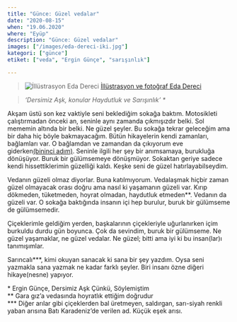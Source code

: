 ```yaml
---
title: "Günce: Güzel vedalar"
date: "2020-08-15"
when: "19.06.2020"
where: "Eyüp"
description: "Günce: Güzel vedalar"
images: ["/images/eda-dereci-iki.jpg"]
kategori: ["günce"]
etiket: ["veda", "Ergin Günçe", "sarışınlık"]

---
```


>![İllüstrasyon Eda Dereci](/images/eda-dereci-sokak.jpg) [İllüstrasyon ve fotoğraf Eda Dereci](https://www.instagram.com/p/CCiq7cCAtO7)

>*‘Dersimiz Aşk, konular Haydutluk ve Sarışınlık’  \**

Akşam üstü son kez vaktiyle seni beklediğim sokağa baktım. Motosikleti çalıştırmadan önceki an, seninle aynı zamanda çıkmışızdır belki. Sol mememin altında bir belki. Ne güzel şeyler. Bu sokağa tekrar geleceğim ama bir daha hiç böyle bakmayacağım. Bütün hikayelerin kendi zamanları, bağlamları var. O bağlamdan ve zamandan da çıkıyorum eve giderken[(bininci adım)](https://www.youtube.com/watch?v=Z1dIRjazpBw). Seninle ilgili her şey bir anımsamaya, burukluğa dönüşüyor. Buruk bir gülümsemeye dönüşmüyor. Sokaktan geriye sadece kendi hissettiklerimin güzelliği kaldı. Keşke seni de güzel hatırlayabilseydim. 

<!--more-->

Vedanın güzeli olmaz diyorlar. Buna katılmıyorum. Vedalaşmak hiçbir zaman güzel olmayacak orası doğru ama nasıl ki yaşamanın güzeli var. Kırıp dökmeden, tüketmeden, hoyrat olmadan, haydutluk etmeden**. Vedanın da güzeli var. O sokağa baktığında insanın içi hep burulur, buruk bir gülümseme de gülümsemedir. 

Çiçeklerimle geldiğim yerden, başkalarının çiçekleriyle uğurlanırken içim burkuldu durdu gün boyunca. Çok da sevindim, buruk bir gülümseme. Ne güzel yaşamaklar, ne güzel vedalar. Ne güzel; bitti ama iyi ki bu insan(lar)ı tanımışımlar. 

Sarıncalı***, kimi okuyan sanacak ki sana bir şey yazdım. Oysa seni yazmakla sana yazmak ne kadar farklı şeyler. Biri insanı özne diğeri hikaye(nesne) yapıyor.


\* Ergin Günçe, Dersimiz Aşk Çünkü, Söylemiştim  
\*\* Gara gız’a vedasında hoyratlık ettiğim doğrudur  
\*\*\* Diğer arılar gibi çiçeklerden bal üretmeyen, saldırgan, sarı-siyah renkli yaban arısına Batı Karadeniz’de verilen ad. Küçük eşek arısı.